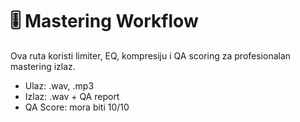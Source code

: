 # 🎚️ Mastering Workflow

Ova ruta koristi limiter, EQ, kompresiju i QA scoring za profesionalan mastering izlaz.

- Ulaz: .wav, .mp3
- Izlaz: .wav + QA report
- QA Score: mora biti 10/10